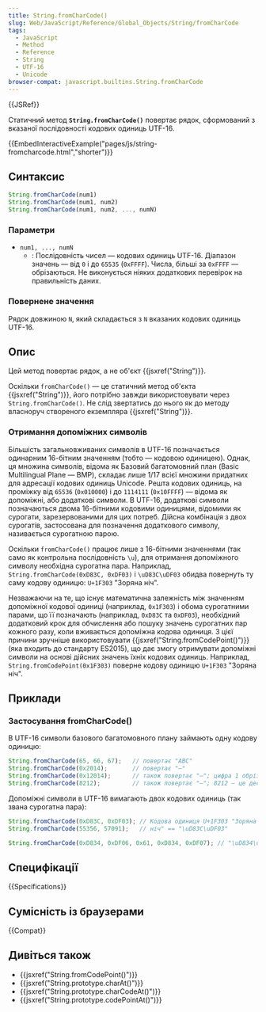 ```yaml
---
title: String.fromCharCode()
slug: Web/JavaScript/Reference/Global_Objects/String/fromCharCode
tags:
  - JavaScript
  - Method
  - Reference
  - String
  - UTF-16
  - Unicode
browser-compat: javascript.builtins.String.fromCharCode
---
```

{{JSRef}}

Статичний метод **`String.fromCharCode()`** повертає рядок, сформований з вказаної послідовності кодових одиниць UTF-16.

{{EmbedInteractiveExample("pages/js/string-fromcharcode.html","shorter")}}

## Синтаксис

```js
String.fromCharCode(num1)
String.fromCharCode(num1, num2)
String.fromCharCode(num1, num2, ..., numN)
```

### Параметри

- `num1, ..., numN`
  - : Послідовність чисел — кодових одиниць UTF-16. Діапазон значень — від `0` і до `65535` (`0xFFFF`). Числа, більші за `0xFFFF` — обрізаються. Не виконується ніяких додаткових перевірок на правильність даних.

### Повернене значення

Рядок довжиною `N`, який складається з `N` вказаних кодових одиниць UTF-16.

## Опис

Цей метод повертає рядок, а не об'єкт {{jsxref("String")}}.

Оскільки `fromCharCode()` — це статичний метод об'єкта {{jsxref("String")}}, його потрібно завжди використовувати через `String.fromCharCode()`. Не слід звертатись до нього як до методу власноруч створеного екземпляра {{jsxref("String")}}.

### Отримання допоміжних символів

Більшість загальновживаних символів в UTF-16 позначається одинарним 16-бітним значенням (тобто — кодовою одиницею). Однак, ця множина символів, відома як Базовий багатомовний план (Basic Multilingual Plane — BMP), складає лише 1/17 всієї множини придатних для адресації кодових одиниць Unicode. Решта кодових одиниць, на проміжку від `65536` (`0x010000`) і до `1114111` (`0x10FFFF`) — відома як допоміжні, або додаткові символи. В UTF-16, додаткові символи позначаються двома 16-бітними кодовими одиницями, відомими як сурогати, зарезервованими для цих потреб. Дійсна комбінація з двох сурогатів, застосована для позначення додаткового символу, називається сурогатною парою.

Оскільки `fromCharCode()` працює лише з 16-бітними значеннями (так само як контрольна послідовність `\u`), для отримання допоміжного символу необхідна сурогатна пара. Наприклад, `String.fromCharCode(0xD83C, 0xDF03)` і `\uD83C\uDF03` обидва повернуть ту саму кодову одиницю: `U+1F303` "Зоряна ніч".

Незважаючи на те, що існує математична залежність між значенням допоміжної кодової одиниці (наприклад, `0x1F303`) і обома сурогатними парами, що її позначають (наприклад, `0xD83C` та `0xDF03`), необхідний додатковий крок для обчислення або пошуку значень сурогатних пар кожного разу, коли вживається допоміжна кодова одиниця. З цієї причини зручніше використовувати {{jsxref("String.fromCodePoint()")}} (яка входить до стандарту ES2015), що дає змогу отримувати допоміжні символи на основі дійсних значень їхніх кодових одиниць. Наприклад, `String.fromCodePoint(0x1F303)` поверне кодову одиницю `U+1F303` "Зоряна ніч".

## Приклади

### Застосування fromCharCode()

В UTF-16 символи базового багатомовного плану займають одну кодову одиницю:

```js
String.fromCharCode(65, 66, 67);   // повертає "ABC"
String.fromCharCode(0x2014);       // повертає "—"
String.fromCharCode(0x12014);      // також повертає "—"; цифра 1 обрізається, тож нею знехтувано
String.fromCharCode(8212);         // також повертає "—"; 8212 — це десяткова форма числа 0x2014
```

Допоміжні символи в UTF-16 вимагають двох кодових одиниць (так звана сурогатна пара):

```js
String.fromCharCode(0xD83C, 0xDF03); // Кодова одиниця U+1F303 "Зоряна
String.fromCharCode(55356, 57091);   // ніч" == "\uD83C\uDF03"

String.fromCharCode(0xD834, 0xDF06, 0x61, 0xD834, 0xDF07); // "\uD834\uDF06a\uD834\uDF07"
```

## Специфікації

{{Specifications}}

## Сумісність із браузерами

{{Compat}}

## Дивіться також

- {{jsxref("String.fromCodePoint()")}}
- {{jsxref("String.prototype.charAt()")}}
- {{jsxref("String.prototype.charCodeAt()")}}
- {{jsxref("String.prototype.codePointAt()")}}
